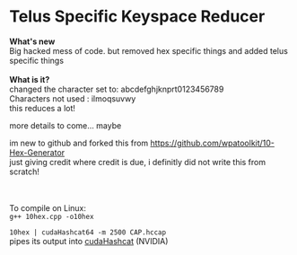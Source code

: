 # Telus Specific Keyspace Reducer
<b>What's new</b><br>
Big hacked mess of code. but removed hex specific things and added telus specific things
<br><br>
<b>What is it?</b><br>
changed the character set to: abcdefghjknprt0123456789<br>
Characters not used : ilmoqsuvwy<br>
this reduces a lot!<br>

more details to come... maybe<br>

im new to github and forked this from https://github.com/wpatoolkit/10-Hex-Generator <br>
just giving credit where credit is due, i definitly did not write this from scratch!<br>
<br><br>


To compile on Linux:<br>
`g++ 10hex.cpp -o10hex`

`10hex | cudaHashcat64 -m 2500 CAP.hccap`<br>
pipes its output into <a href="http://hashcat.net/oclhashcat/">cudaHashcat</a> (NVIDIA)
